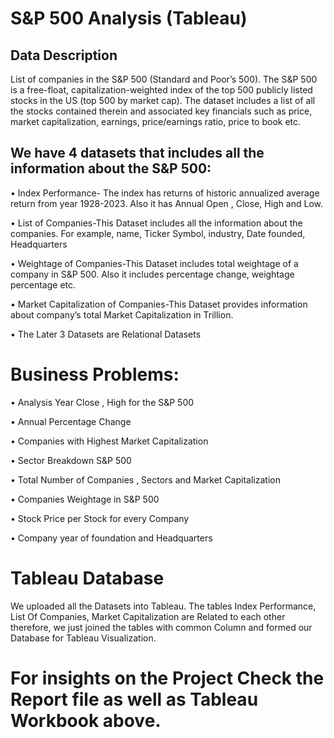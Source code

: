 # S&P 500 Analysis (Tableau)

## Data Description 

List of companies in the S&P 500 (Standard and Poor’s 500). The S&P 500 is a free-float, capitalization-weighted index of the top 500 publicly listed stocks in the US (top 500 by market cap). The dataset includes a list of all the stocks contained therein and associated key financials such as price, market capitalization, earnings, price/earnings ratio, price to book etc.


## We have 4 datasets that includes all the information about the S&P 500:

•	Index Performance- The index has returns of historic annualized average return from year 1928-2023. Also it has Annual Open , Close, High and Low.

•	List of Companies-This Dataset includes all the information about the companies. For example, name, Ticker Symbol, industry, Date founded, Headquarters

•	Weightage of Companies-This Dataset includes total weightage of a company in S&P 500. Also it includes percentage change, weightage percentage etc.

•	Market Capitalization of Companies-This Dataset provides information about company’s total Market Capitalization in Trillion.

•	The Later 3 Datasets are Relational Datasets  

# Business Problems:

•	Analysis Year Close , High for the S&P 500

•	Annual Percentage Change

•	Companies with Highest Market Capitalization

•	Sector Breakdown S&P 500

•	Total Number of Companies , Sectors and Market Capitalization

•	Companies Weightage in S&P 500

•	Stock Price per Stock for every Company

•	Company year of foundation and Headquarters 

# Tableau Database

We uploaded all the Datasets into Tableau.
The tables Index Performance, List Of Companies, Market Capitalization are Related to each other therefore, we just joined the tables with common Column and formed our Database for Tableau Visualization.

# For insights on the Project Check the Report file as well as Tableau Workbook above.
